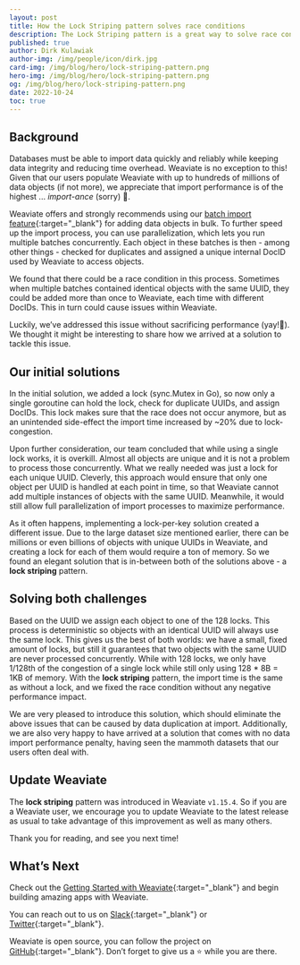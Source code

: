 ```yaml
---
layout: post
title: How the Lock Striping pattern solves race conditions 
description: The Lock Striping pattern is a great way to solve race conditions - for example when dealing with concurent batch imports containing objects with the same UUID - witout sacrificing performance.
published: true
author: Dirk Kulawiak 
author-img: /img/people/icon/dirk.jpg
card-img: /img/blog/hero/lock-striping-pattern.png
hero-img: /img/blog/hero/lock-striping-pattern.png
og: /img/blog/hero/lock-striping-pattern.png
date: 2022-10-24
toc: true
---
```

## Background
Databases must be able to import data quickly and reliably while keeping data integrity and reducing time overhead. Weaviate is no exception to this! Given that our users populate Weaviate with up to hundreds of millions of data objects (if not more), we appreciate that import performance is of the highest ... *import-ance* (sorry) 🥁.

Weaviate offers and strongly recommends using our [batch import feature](/developers/weaviate/current/getting-started/import.html#importing){:target="_blank"} for adding data objects in bulk. To further speed up the import process, you can use parallelization, which lets you run multiple batches concurrently. Each object in these batches is then - among other things - checked for duplicates and assigned a unique internal DocID used by Weaviate to access objects.

We found that there could be a race condition in this process. Sometimes when multiple batches contained identical objects with the same UUID, they could be added more than once to Weaviate, each time with different DocIDs. This in turn could cause issues within Weaviate.

Luckily, we’ve addressed this issue without sacrificing performance (yay!🥳). We thought it might be interesting to share how we arrived at a solution to tackle this issue.

## Our initial solutions
In the initial solution, we added a lock (sync.Mutex in Go), so now only a single goroutine can hold the lock, check for duplicate UUIDs, and assign DocIDs. This lock makes sure that the race does not occur anymore, but as an unintended side-effect the import time increased by ~20% due to lock-congestion.

Upon further consideration, our team concluded that while using a single lock works, it is overkill. Almost all objects are unique and it is not a problem to process those concurrently. What we really needed was just a lock for each unique UUID. Cleverly, this approach would ensure that only one object per UUID is handled at each point in time, so that Weaviate cannot add multiple instances of objects with the same UUID. Meanwhile, it would still allow full parallelization of import processes to maximize performance.

As it often happens, implementing a lock-per-key solution created a different issue. Due to the large dataset size mentioned earlier, there can be millions or even billions of objects with unique UUIDs in Weaviate, and creating a lock for each of them would require a ton of memory. So we found an elegant solution that is in-between both of the solutions above - a **lock striping** pattern.

## Solving both challenges
Based on the UUID we assign each object to one of the 128 locks. This process is deterministic so objects with an identical UUID will always use the same lock. This gives us the best of both worlds: we have a small, fixed amount of locks, but still it guarantees that two objects with the same UUID are never processed concurrently. While with 128 locks, we only have 1/128th of the congestion of a single lock while still only using 128 * 8B = 1KB of memory. With the **lock striping** pattern, the import time is the same as without a lock, and we fixed the race condition without any negative performance impact.

We are very pleased to introduce this solution, which should eliminate the above issues that can be caused by data duplication at import. Additionally, we are also very happy to have arrived at a solution that comes with no data import performance penalty, having seen the mammoth datasets that our users often deal with.

## Update Weaviate
The **lock striping** pattern was introduced in Weaviate `v1.15.4`. So if you are a Weaviate user, we encourage you to update Weaviate to the latest release as usual to take advantage of this improvement as well as many others.

Thank you for reading, and see you next time!

## What’s Next
Check out the [Getting Started with Weaviate](https://weaviate.io/developers/weaviate/current/getting-started/index.html){:target="_blank"} and begin building amazing apps with Weaviate.

You can reach out to us on [Slack](https://join.slack.com/t/weaviate/shared_invite/zt-goaoifjr-o8FuVz9b1HLzhlUfyfddhw){:target="_blank"} or [Twitter](https://twitter.com/weaviate_io){:target="_blank"}.

Weaviate is open source, you can follow the project on [GitHub](https://github.com/semi-technologies/weaviate){:target="_blank"}. Don’t forget to give us a ⭐️ while you are there.
